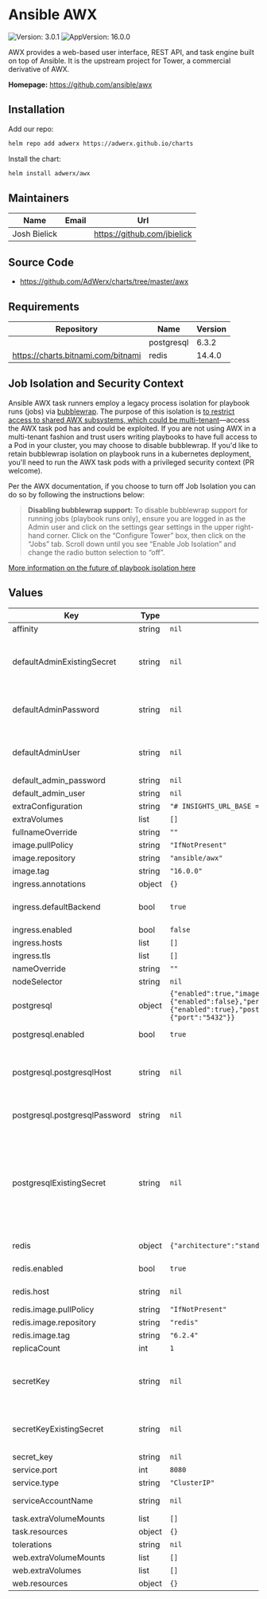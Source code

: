 <!--
STOP! README.md is automatically generated using helm-docs
Run `helm-docs .` to generate.
If you're looking at README.md.gotmpl, then you're in the right place.
-->
# Ansible AWX



![Version: 3.0.1](https://img.shields.io/badge/Version-3.0.1-informational?style=flat-square) ![AppVersion: 16.0.0](https://img.shields.io/badge/AppVersion-16.0.0-informational?style=flat-square) 

AWX provides a web-based user interface, REST API, and task engine built on top of Ansible. It is the upstream project for Tower, a commercial derivative of AWX.

**Homepage:** <https://github.com/ansible/awx>

## Installation

Add our repo:

```bash
helm repo add adwerx https://adwerx.github.io/charts
```

Install the chart:

```bash
helm install adwerx/awx
```

## Maintainers

| Name | Email | Url |
| ---- | ------ | --- |
| Josh Bielick |  | https://github.com/jbielick |

## Source Code

* <https://github.com/AdWerx/charts/tree/master/awx>

## Requirements

| Repository | Name | Version |
|------------|------|---------|
|  | postgresql | 6.3.2 |
| https://charts.bitnami.com/bitnami | redis | 14.4.0 |

## Job Isolation and Security Context

Ansible AWX task runners employ a legacy process isolation for playbook runs (jobs) via [bubblewrap](https://github.com/containers/bubblewrap). The purpose of this isolation is [to restrict access to shared AWX subsystems, which could be multi-tenant](https://github.com/ansible/awx/pull/7188#issuecomment-636069719)—access the AWX task pod has and could be exploited. If you are not using AWX in a multi-tenant fashion and trust users writing playbooks to have full access to a Pod in your cluster, you may choose to disable bubblewrap. If you'd like to retain bubblewrap isolation on playbook runs in a kubernetes deployment, you'll need to run the AWX task pods with a privileged security context (PR welcome).

Per the AWX documentation, if you choose to turn off Job Isolation you can do so by following the instructions below:

> **Disabling bubblewrap support:**
> To disable bubblewrap support for running jobs (playbook runs only), ensure you are  logged in as the Admin user and click on the settings gear settings in the upper right-hand corner. Click on the “Configure Tower” box, then click on the “Jobs” tab. Scroll down until you see “Enable Job Isolation” and change the radio button selection to “off”.

[More information on the future of playbook isolation here](https://github.com/ansible/awx/issues/7060)

## Values

| Key | Type | Default | Description |
|-----|------|---------|-------------|
| affinity | string | `nil` |  |
| defaultAdminExistingSecret | string | `nil` | The name of an existing secret in the same namespace containing `AWX_ADMIN_USER` and `AWX_ADMIN_PASSWORD` keys and values |
| defaultAdminPassword | string | `nil` | The seeded admin user credentials. You must set this value or provide defaultAdminExistingSecret |
| defaultAdminUser | string | `nil` | The seeded admin user credentials. You must set this value or provide defaultAdminExistingSecret |
| default_admin_password | string | `nil` |  |
| default_admin_user | string | `nil` |  |
| extraConfiguration | string | `"# INSIGHTS_URL_BASE = \"https://example.org\""` |  |
| extraVolumes | list | `[]` |  |
| fullnameOverride | string | `""` |  |
| image.pullPolicy | string | `"IfNotPresent"` |  |
| image.repository | string | `"ansible/awx"` |  |
| image.tag | string | `"16.0.0"` |  |
| ingress.annotations | object | `{}` |  |
| ingress.defaultBackend | bool | `true` | Whether the default backend for this ingress should route to the awx service |
| ingress.enabled | bool | `false` |  |
| ingress.hosts | list | `[]` | Define ingress routing here |
| ingress.tls | list | `[]` |  |
| nameOverride | string | `""` |  |
| nodeSelector | string | `nil` |  |
| postgresql | object | `{"enabled":true,"image":{"registry":"docker.io","repository":"bitnami/postgresql","tag":9.6},"metrics":{"enabled":false},"persistence":{"enabled":true},"postgresqlDatabase":"awx","postgresqlHost":null,"postgresqlPassword":null,"postgresqlUsername":"awx","service":{"port":"5432"}}` | See bitnami/postgresql chart values for all options |
| postgresql.enabled | bool | `true` | Set to false if using external postgresql |
| postgresql.postgresqlHost | string | `nil` | Set this only if using an external postgresql database. Alternatively, you can provide this value through postgresqlExistingSecret. |
| postgresql.postgresqlPassword | string | `nil` | You must set this value or provide postgresqlExistingSecret |
| postgresqlExistingSecret | string | `nil` | The name of an existing secret in the same namespace containing DATABASE_USER, DATABASE_NAME, DATABASE_HOST, DATABASE_HOST, DATABASE_PORT, DATABASE_PASSWORD, DATABASE_ADMIN_PASSWORD keys and values |
| redis | object | `{"architecture":"standalone","auth":{"enabled":false},"enabled":true,"host":null,"image":{"tag":"6.2.4"},"port":6379}` | See bitnami/redis chart values for all options |
| redis.enabled | bool | `true` | Set to false if using external redis |
| redis.host | string | `nil` | Enter host if using external redis |
| redis.image.pullPolicy | string | `"IfNotPresent"` |  |
| redis.image.repository | string | `"redis"` |  |
| redis.image.tag | string | `"6.2.4"` |  |
| replicaCount | int | `1` |  |
| secretKey | string | `nil` | The key used to encrypt secrets in the AWX database. You must set this value or provide secretKeyExistingSecret |
| secretKeyExistingSecret | string | `nil` | The name of an existing secret in the same namespace containing a SECRET_KEY key and value |
| secret_key | string | `nil` |  |
| service.port | int | `8080` |  |
| service.type | string | `"ClusterIP"` |  |
| serviceAccountName | string | `nil` | Existing service account name for AWX pods to use (optional) |
| task.extraVolumeMounts | list | `[]` |  |
| task.resources | object | `{}` |  |
| tolerations | string | `nil` |  |
| web.extraVolumeMounts | list | `[]` |  |
| web.extraVolumes | list | `[]` |  |
| web.resources | object | `{}` |  |
